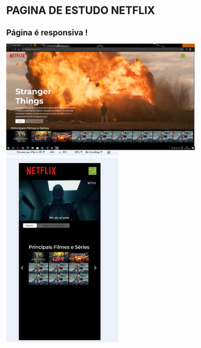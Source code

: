 <h1>PAGINA DE ESTUDO NETFLIX</h1>
<h2>Página é responsiva ! </h2>

<img src=Readme-netflix.PNG width= 700px> <img src=readme-responsivo-netflix.PNG width= 300px>
